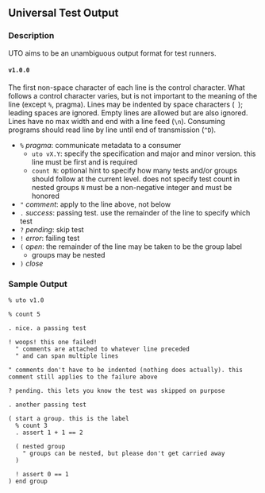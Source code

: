 ## Universal Test Output


### Description

UTO aims to be an unambiguous output format for test runners.


#### `v1.0.0`

The first non-space character of each line is the control character. What follows a control character varies, but is not important to the meaning of the line (except `%`, pragma). Lines may be indented by space characters (<code> </code>); leading spaces are ignored. Empty lines are allowed but are also ignored. Lines have no max width and end with a line feed (`\n`). Consuming programs should read line by line until end of transmission (`^D`).

* `%` *pragma*: communicate metadata to a consumer
  * `uto vX.Y`: specify the specification and major and minor version. this line must be first and is required
  * `count N`: optional hint to specify how many tests and/or groups should follow at the current level. does not specify test count in nested groups
    `N` must be a non-negative integer and must be honored
* `"` *comment*: apply to the line above, not below
* `.` *success*: passing test. use the remainder of the line to specify which test
* `?` *pending*: skip test
* `!` *error*: failing test
* `(` *open*: the remainder of the line may be taken to be the group label
  * groups may be nested
* `)` *close*


### Sample Output

```
% uto v1.0

% count 5

. nice. a passing test

! woops! this one failed!
  " comments are attached to whatever line preceded
  " and can span multiple lines

" comments don't have to be indented (nothing does actually). this comment still applies to the failure above

? pending. this lets you know the test was skipped on purpose

. another passing test

( start a group. this is the label
  % count 3
  . assert 1 + 1 == 2

  ( nested group
    " groups can be nested, but please don't get carried away
  )

  ! assert 0 == 1
) end group
```
